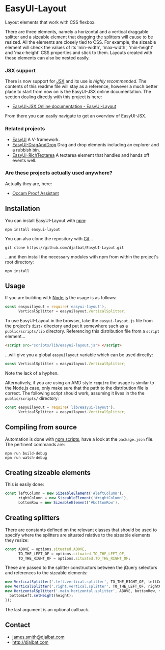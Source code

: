 # EasyUI-Layout

Layout elements that work with CSS flexbox.

There are three elements, namely a horizontal and a vertical draggable splitter and a sizeable element that dragging the splitters will cause to be resized. All the elements are closely tied to CSS. For example, the sizeable element will check the values of its 'min-width', 'max-width', 'min-height' and 'max-height' CSS properties and stick to them. Layouts created with these elements can also be nested easily.

### JSX support

There is now support for [JSX](https://facebook.github.io/react/docs/jsx-in-depth.html) and its use is *highly recommended*. The contents of this readme file will stay as a reference, however a much better place to start from now on is the EasyUI-JSX online documentation. The section dealing directly with this project is here:

* [EasyUI-JSX Online documentation - EasyUI-Layout](http://djalbat.com/easyui-jsx/#easyUILayout)

From there you can easily navigate to get an overview of EasyUI-JSX. 

### Related projects

- [EasyUI](https://github.com/djalbat/EasyUI) A V-framework.
- [EasyUI-DragAndDrop](https://github.com/djalbat/EasyUI-DragAndDrop) Drag and drop elements including an explorer and a rubbish bin.
- [EasyUI-RichTextarea](https://github.com/djalbat/EasyUI-RichTextarea) A textarea element that handles and hands off events well.

### Are these projects actually used anywhere?

Actually they are, here:

- [Occam Proof Assistant](http://djalbat.com/occam)

## Installation

You can install EasyUI-Layout with [npm](https://www.npmjs.com/):

    npm install easyui-layout

You can also clone the repository with [Git](https://git-scm.com/)...

    git clone https://github.com/djalbat/EasyUI-Layout.git

...and then install the necessary modules with npm from within the project's root directory:

    npm install

## Usage

If you are building with [Node.js](http://nodejs.org) the usage is as follows:

```js
const easyuilayout = require('easyui-layout'),
      VerticalSplitter = easyuilayout.VerticalSplitter;
```

To use EasyUI-Layout in the browser, take the `easyui-layout.js` file from the project's `dist/` directory and put it somewhere such as a `public/scripts/lib` directory. Referencing this distribution file from a `script` element...

```html
<script src="scripts/lib/easyui-layout.js"> </script>
```

...will give you a global `easyuilayout` variable which can be used directly:

```js
const VerticalSplitter = easyuilayout.VerticalSplitter;
```

Note the lack of a hyphen.

Alternatively, if you are using an AMD style `require` the usage is similar to the Node.js case, only make sure that the path to the distribution file is correct. The following script should work, assuming it lives in the the `public/scripts/` directory:

```js
const easyuilayout = require('lib/easyui-layout'),
      VerticalSplitter = easyuilayout.VerticalSplitter;
```

## Compiling from source

Automation is done with [npm scripts](https://docs.npmjs.com/misc/scripts), have a look at the `package.json` file. The pertinent commands are:

    npm run build-debug
    npm run watch-debug

## Creating sizeable elements

This is easily done:

```js
const leftColumn = new SizeableElement('#leftColumn'),
      rightColumn = new SizeableElement('#rightColumn'),
      bottomRow = new SizeableElement('#bottomRow'),
```

## Creating splitters

There are constants defined on the relevant classes that should be used to specify where the splitters are situated relative to the sizeable elements they resize:

```js
const ABOVE = options.situated.ABOVE,
      TO_THE_LEFT_OF = options.situated.TO_THE_LEFT_OF,
      TO_THE_RIGHT_OF = options.situated.TO_THE_RIGHT_OF;
```

These are passed to the splitter constructors between the jQuery selectors and references to the sizeable elements:

```js
new VerticalSplitter('.left.vertical.splitter', TO_THE_RIGHT_OF, leftColumn);
new VerticalSplitter('.right.vertical.splitter', TO_THE_LEFT_OF, rightColumn);
new HorizontalSplitter('.main.horizontal.splitter', ABOVE, bottomRow, function(height) {
  bottomLeft.setHeight(height);
});
```
The last argument is an optional callback.

## Contact

* james.smith@djalbat.com
* http://djalbat.com
